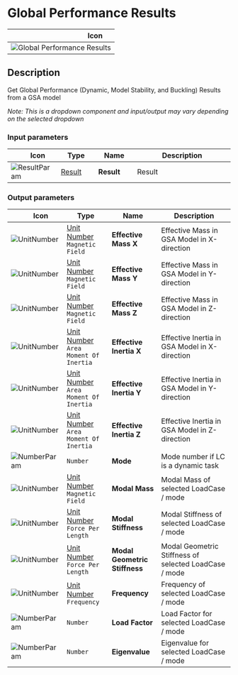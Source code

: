 # Global Performance Results
<!--- This file has been auto-generated, do not change it manually! Edit the generator here: https://github.com/arup-group/GSA-Grasshopper/tree/main/DocsGeneration --->

|<img width="150"/> Icon |
| ----------- |
|![Global Performance Results](./images/GlobalPerformanceResults.png) |

## Description

Get Global Performance (Dynamic, Model Stability, and Buckling) Results from a GSA model

_Note: This is a dropdown component and input/output may vary depending on the selected dropdown_

### Input parameters

|<img width="20"/> Icon |<img width="200"/> Type |<img width="200"/> Name |<img width="1000"/> Description |
| ----------- | ----------- | ----------- | ----------- |
|![ResultParam](./images/ResultParam.png) |[Result](gsagh-result-parameter.md) |**Result** |Result |

### Output parameters

|<img width="20"/> Icon |<img width="200"/> Type |<img width="200"/> Name |<img width="1000"/> Description |
| ----------- | ----------- | ----------- | ----------- |
|![UnitNumber](./images/UnitParam.png) |[Unit Number](gsagh-unitnumber-parameter.md)  ` Magnetic Field ` |**Effective Mass X** |Effective Mass in GSA Model in X-direction |
|![UnitNumber](./images/UnitParam.png) |[Unit Number](gsagh-unitnumber-parameter.md)  ` Magnetic Field ` |**Effective Mass Y** |Effective Mass in GSA Model in Y-direction |
|![UnitNumber](./images/UnitParam.png) |[Unit Number](gsagh-unitnumber-parameter.md)  ` Magnetic Field ` |**Effective Mass Z** |Effective Mass in GSA Model in Z-direction |
|![UnitNumber](./images/UnitParam.png) |[Unit Number](gsagh-unitnumber-parameter.md)  ` Area Moment Of Inertia ` |**Effective Inertia X** |Effective Inertia in GSA Model in X-direction |
|![UnitNumber](./images/UnitParam.png) |[Unit Number](gsagh-unitnumber-parameter.md)  ` Area Moment Of Inertia ` |**Effective Inertia Y** |Effective Inertia in GSA Model in Y-direction |
|![UnitNumber](./images/UnitParam.png) |[Unit Number](gsagh-unitnumber-parameter.md)  ` Area Moment Of Inertia ` |**Effective Inertia Z** |Effective Inertia in GSA Model in Z-direction |
|![NumberParam](./images/NumberParam.png) |`Number` |**Mode** |Mode number if LC is a dynamic task |
|![UnitNumber](./images/UnitParam.png) |[Unit Number](gsagh-unitnumber-parameter.md)  ` Magnetic Field ` |**Modal Mass** |Modal Mass of selected LoadCase / mode |
|![UnitNumber](./images/UnitParam.png) |[Unit Number](gsagh-unitnumber-parameter.md)  ` Force Per Length ` |**Modal Stiffness** |Modal Stiffness of selected LoadCase / mode |
|![UnitNumber](./images/UnitParam.png) |[Unit Number](gsagh-unitnumber-parameter.md)  ` Force Per Length ` |**Modal Geometric Stiffness** |Modal Geometric Stiffness of selected LoadCase / mode |
|![UnitNumber](./images/UnitParam.png) |[Unit Number](gsagh-unitnumber-parameter.md)  ` Frequency ` |**Frequency** |Frequency of selected LoadCase / mode |
|![NumberParam](./images/NumberParam.png) |`Number` |**Load Factor** |Load Factor for selected LoadCase / mode |
|![NumberParam](./images/NumberParam.png) |`Number` |**Eigenvalue** |Eigenvalue for selected LoadCase / mode |
